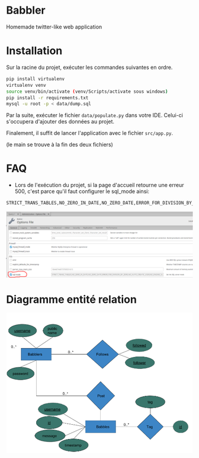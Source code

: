 # Babbler
Homemade twitter-like web application

# Installation

Sur la racine du projet, exécuter les commandes suivantes en ordre.

```bash
pip install virtualenv
virtualenv venv
source venv/bin/activate (venv/Scripts/activate sous windows)
pip install -r requirements.txt
mysql -u root -p < data/dump.sql
```

Par la suite, exécuter le fichier ```data/populate.py``` dans votre IDE. Celui-ci s'occupera d'ajouter des données au projet.

Finalement, il suffit de lancer l'application avec le fichier ```src/app.py```.

(le main se trouve à la fin des deux fichiers)

# FAQ
- Lors de l'exécution du projet, si la page d'accueil retourne une erreur 500, c'est parce qu'il faut configurer le sql_mode ainsi:
```bash
STRICT_TRANS_TABLES,NO_ZERO_IN_DATE,NO_ZERO_DATE,ERROR_FOR_DIVISION_BY_ZERO,NO_AUTO_CREATE_USER,NO_ENGINE_SUBSTITUTION
```
![](doc/sql_mode.png?raw=true)

# Diagramme entité relation
![](doc/ERDiag.png?raw=true) 
